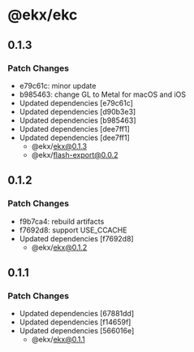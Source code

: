 # @ekx/ekc

## 0.1.3

### Patch Changes

- e79c61c: minor update
- b985463: change GL to Metal for macOS and iOS
- Updated dependencies [e79c61c]
- Updated dependencies [d90b3e3]
- Updated dependencies [b985463]
- Updated dependencies [dee7ff1]
- Updated dependencies [dee7ff1]
  - @ekx/ekx@0.1.3
  - @ekx/flash-export@0.0.2

## 0.1.2

### Patch Changes

- f9b7ca4: rebuild artifacts
- f7692d8: support USE_CCACHE
- Updated dependencies [f7692d8]
  - @ekx/ekx@0.1.2

## 0.1.1

### Patch Changes

- Updated dependencies [67881dd]
- Updated dependencies [f14659f]
- Updated dependencies [566016e]
  - @ekx/ekx@0.1.1
